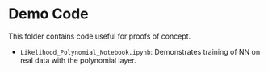 # Demo Code

This folder contains code useful for proofs of concept.
- `Likelihood_Polynomial_Notebook.ipynb`: Demonstrates training of NN on real data with the polynomial layer.